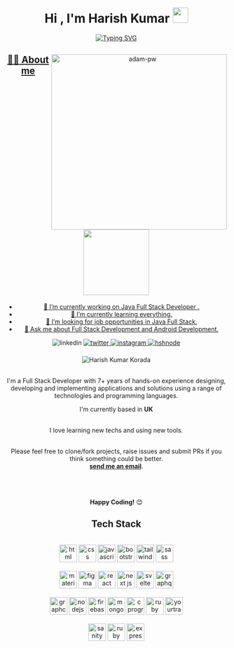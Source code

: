 <div align="center">
<h1 align="center">Hi , I'm Harish Kumar <img src="https://github.com/HarishKumark/ReadmeGenerator/blob/main/Icons/hii.gif" width="35"></h1>
<p align="center">
 <a href="https://git.io/typing-svg"><img src="https://readme-typing-svg.demolab.com?font=Fira+Code&duration=3000&pause=1000&width=435&lines=Full+Stack+Developer;DSA+%7C+ALGORITHIMS+%7C+OOPS;(400%2B)+question+solve+in+leetcode;2+Star+in+codechef;Always+Learning+new+thing" alt="Typing SVG" /></a>
  
</p><a href="[https://linkedin.com/in/abdoachhoubi](https://www.linkedin.com/in/korada-harish-kumar/)" target="_blank">

 <p><img height="400px" width="400px" align="right" src="https://github.com/HarishKumark/images/computer.gif" alt="adam-pw" /></p>

## :sassy_man:  About me <img src = "https://github.com/HarishKumark/ReadmeGenerator/blob/main/Icons/giphy.webp" width = 150px> 
- 🔭 I’m currently working on Java Full Stack Developer .
- 🌱 I’m currently learning everything.
- 👯 I’m looking for  job opportunities in Java Full Stack. 
- 💬 Ask me about Full Stack Development and Android Development.
<be>
<a>
<img src=https://img.shields.io/badge/linkedin-%2300acee.svg?color=405DE6&style=for-the-badge&logo=linkedin&logoColor=white alt=linkedin style="margin-bottom: 5px;" />
</a>
<a href="https://twitter.com/abdo_achhoubi" target="_blank">
<img src=https://img.shields.io/badge/twitter-%2300acee.svg?color=1DA1F2&style=for-the-badge&logo=twitter&logoColor=white alt=twitter style="margin-bottom: 5px;" />
</a>
<a href="https://instagram.com/abdo.achhoubi" target="_blank">
<img src=https://img.shields.io/badge/instagram-%ff5851db.svg?color=C13584&style=for-the-badge&logo=instagram&logoColor=white alt=instagram style="margin-bottom: 5px;" />
</a>
<a href="https://achhoubiplus.hashnode.dev" target="_blank">
<img src=https://img.shields.io/badge/hashnode-%2300acee.svg?color=2962FF&style=for-the-badge&logo=hashnode&logoColor=white alt=hshnode style="margin-bottom: 5px;" />
</a>
<br />
<br />
<img src="https://www.codewars.com/users/Achhoubi%20Alpha/badges/large" alt="Harish Kumar Korada">
<br />
<br />

I'm a Full Stack Developer with 7+ years of hands-on experience designing, developing and implementing applications and solutions using a range of technologies and programming languages.
<br />

I'm currently based in **UK**

<br />
I love learning new techs and using new tools.
<br />
<br />

Please feel free to clone/fork projects, raise issues and submit PRs if you think something could be better.<br />
<a href="mailto:khharish2@gmail.com"><b>send me an email</b></a>.
<br />
<br />
<br />
<br />

**Happy Coding!** 😊

</div>

<div align="center">

## Tech Stack

<br />
<a margin="10" href="https://developer.mozilla.org/en-US/docs/Web/HTML" target="_blank"><img margin="10px" height="40" src="https://github.com/abdoachhoubi/abdoachhoubi/blob/main/svgs/html.svg" alt="html"></a>
<a margin="10" href="https://developer.mozilla.org/en-US/docs/Web/CSS" target="_blank"><img margin="10px" height="40" src="https://github.com/abdoachhoubi/abdoachhoubi/blob/main/svgs/css.svg" alt="css"></a>
<a margin="10" href="https://developer.mozilla.org/en-US/docs/Web/JavaScript" target="_blank"><img margin="10px" height="40" src="https://github.com/abdoachhoubi/abdoachhoubi/blob/main/svgs/javascript.svg" alt="javascript"></a>
<a margin="10" href="https://getbootstrap.com" target="_blank"><img margin="10px" height="40" src="https://github.com/abdoachhoubi/abdoachhoubi/blob/main/svgs/bootstrap.svg" alt="bootstrap"></a>
<a margin="10" href="https://tailwindcss.com" target="_blank"><img margin="10px" height="40" src="https://github.com/abdoachhoubi/abdoachhoubi/blob/main/svgs/tailwind.svg" alt="tailwind"></a>
<a margin="10" href="https://sass-lang.com" target="_blank"><img margin="10px" height="40" src="https://github.com/abdoachhoubi/abdoachhoubi/blob/main/svgs/sass.svg" alt="sass"></a>
<br />
<br />
<a margin="10" href="https://mui.com" target="_blank"><img margin="10px" height="40" src="https://github.com/abdoachhoubi/abdoachhoubi/blob/main/svgs/materialui.svg" alt="material ui"></a>
<a margin="10" href="https://figma.com" target="_blank"><img margin="10px" height="40" src="https://github.com/abdoachhoubi/abdoachhoubi/blob/main/svgs/figma.svg" alt="figma"></a>
<a margin="10" href="https://reactjs.org" target="_blank"><img margin="10px" height="40" src="https://github.com/abdoachhoubi/abdoachhoubi/blob/main/svgs/react.svg" alt="react"></a>
<a margin="10" href="https://nextjs.org" target="_blank"><img margin="10px" height="40" src="https://github.com/abdoachhoubi/abdoachhoubi/blob/main/svgs/nextjs.svg" alt="next js"></a>
<a margin="10" href="https://svelte.dev" target="_blank"><img margin="10px" height="40" src="https://github.com/abdoachhoubi/abdoachhoubi/blob/main/svgs/svelte.svg" alt="svelte"></a>
<a margin="10" href="https://graphql.org" target="_blank"><img margin="10px" height="40" src="https://github.com/abdoachhoubi/abdoachhoubi/blob/main/svgs/graphql.svg" alt="graphql"></a>
<br />
<br />
<a margin="10" href="https://graphcms.com" target="_blank"><img margin="10px" height="40" src="https://github.com/abdoachhoubi/abdoachhoubi/blob/main/svgs/graphcms.svg" alt="graphcms"></a>
<a margin="10" href="https://nodejs.org" target="_blank"><img margin="10px" height="40" src="https://github.com/abdoachhoubi/abdoachhoubi/blob/main/svgs/nodejs.svg" alt="nodejs"></a>
<a margin="10" href="https://firebase.google.com" target="_blank"><img margin="10px" height="40" src="https://github.com/abdoachhoubi/abdoachhoubi/blob/main/svgs/firebase.svg" alt="firebase"></a>
<a margin="10" href="https://mongodb.com" target="_blank"><img margin="10px" height="40" src="https://github.com/abdoachhoubi/abdoachhoubi/blob/main/svgs/mongodb.svg" alt="mongodb"></a>
<a margin="10" href="https://devdocs.io/c/" target="_blank"><img margin="10px" height="40" src="https://github.com/abdoachhoubi/abdoachhoubi/blob/main/svgs/c.svg" alt="c programming"></a>
<a margin="10" href="https://www.ruby-lang.org" target="_blank"><img margin="10px" height="40" src="https://github.com/abdoachhoubi/abdoachhoubi/blob/main/svgs/ruby.svg" alt="ruby"></a>
<a margin="10" href="https://www.jetbrains.com/youtrack/" target="_blank"><img margin="10px" height="40" src="https://github.com/abdoachhoubi/abdoachhoubi/blob/main/svgs/yourtrack.svg" alt="yourtrack"></a>
<br />
<br />
<a margin="10" href="https://sanity.io" target="_blank"><img margin="10px" height="40" src="https://github.com/abdoachhoubi/abdoachhoubi/blob/main/svgs/sanity.svg" alt="sanity"></a>
<a margin="10" href="https://rubyonrails.org" target="_blank"><img margin="10px" height="40" src="https://github.com/abdoachhoubi/abdoachhoubi/blob/main/svgs/rails.svg" alt="ruby on rails"></a>
<a margin="10" href="https://expressjs.com" target="_blank"><img margin="10px" height="40" src="https://github.com/abdoachhoubi/abdoachhoubi/blob/main/svgs/express.svg" alt="express"></a>
</div>
<br />
<br />

<div align="center">
<br />


</div>
